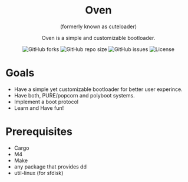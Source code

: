 <div align="center">
  
# Oven
(formerly known as cuteloader)
</div>

<div align="center">
  
Oven is a simple and customizable bootloader.

![GitHub forks](https://img.shields.io/github/forks/popcorn-kernel/oven)
![GitHub repo size](https://img.shields.io/github/repo-size/popcorn-kernel/oven)
![GitHub issues](https://img.shields.io/github/issues/popcorn-kernel/oven)
![License](https://img.shields.io/github/license/popcorn-kernel/oven)

</div>

# Goals
- Have a simple yet customizable bootloader for better user experince.
- Have both, PURE/popcorn and polyboot systems.
- Implement a boot protocol
- Learn and Have fun!

# Prerequisites
- Cargo
- M4
- Make
- any package that provides dd
- util-linux (for sfdisk)

